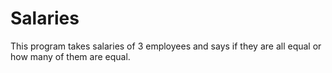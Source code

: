 # Salaries
This program takes salaries of 3 employees and says if they are all equal or how many of them are equal.
